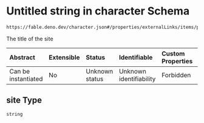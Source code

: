 # Untitled string in character Schema

```txt
https://fable.deno.dev/character.json#/properties/externalLinks/items/properties/site
```

The title of the site

| Abstract            | Extensible | Status         | Identifiable            | Custom Properties | Additional Properties | Access Restrictions | Defined In                                                       |
| :------------------ | :--------- | :------------- | :---------------------- | :---------------- | :-------------------- | :------------------ | :--------------------------------------------------------------- |
| Can be instantiated | No         | Unknown status | Unknown identifiability | Forbidden         | Allowed               | none                | [character.json\*](../out/character.json "open original schema") |

## site Type

`string`
